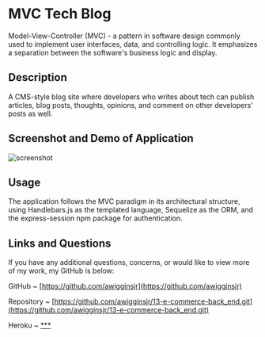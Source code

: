 # MVC Tech Blog

Model-View-Controller (MVC) - a pattern in software design commonly used to implement user interfaces, data, and controlling logic. It emphasizes a separation between the software's business logic and display.

## Description

A CMS-style blog site where developers who writes about tech can publish articles, blog posts, thoughts, opinions, and comment on other developers’ posts as well.

## Screenshot and Demo of Application

![screenshot](***)

## Usage

The application follows the MVC paradigm in its architectural structure, using Handlebars.js as the templated language, Sequelize as the ORM, and the express-session npm package for authentication.

## Links and Questions

If you have any additional questions, concerns, or would like to view more of my work, my GitHub is below:

GitHub ~ [https://github.com/awigginsjr](https://github.com/awigginsjr)

Repository ~ [https://github.com/awigginsjr/13-e-commerce-back_end.git](https://github.com/awigginsjr/13-e-commerce-back_end.git)

Heroku ~ [\*\*\*](***)

